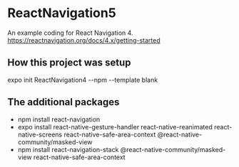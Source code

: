 # ReactNavigation5

An example coding for React Navigation 4.
https://reactnavigation.org/docs/4.x/getting-started

## How this project was setup
expo init ReactNavigation4 --npm --template blank

## The additional packages
- npm install react-navigation
- expo install react-native-gesture-handler react-native-reanimated react-native-screens react-native-safe-area-context @react-native-community/masked-view
- npm install react-navigation-stack @react-native-community/masked-view react-native-safe-area-context
